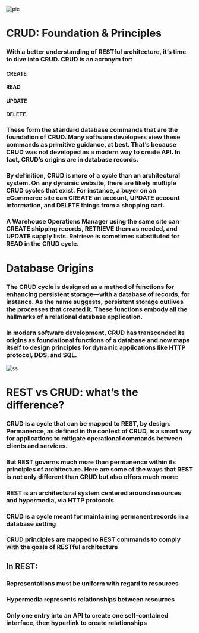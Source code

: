 ![pic](https://19yw4b240vb03ws8qm25h366-wpengine.netdna-ssl.com/wp-content/uploads/CRUD-vs-REST-whats-the-difference-1024x576.png)


# CRUD: Foundation & Principles
### With a better understanding of RESTful architecture, it’s time to dive into CRUD. CRUD is an acronym for:

#### CREATE
#### READ
#### UPDATE
#### DELETE
### These form the standard database commands that are the foundation of CRUD. Many software developers view these commands as primitive guidance, at best. That’s because CRUD was not developed as a modern way to create API. In fact, CRUD’s origins are in database records.

### By definition, CRUD is more of a cycle than an architectural system. On any dynamic website, there are likely multiple CRUD cycles that exist. For instance, a buyer on an eCommerce site can CREATE an account, UPDATE account information, and DELETE things from a shopping cart.

### A Warehouse Operations Manager using the same site can CREATE shipping records, RETRIEVE them as needed, and UPDATE supply lists. Retrieve is sometimes substituted for READ in the CRUD cycle.

# Database Origins
### The CRUD cycle is designed as a method of functions for enhancing persistent storage—with a database of records, for instance. As the name suggests, persistent storage outlives the processes that created it. These functions embody all the hallmarks of a relational database application.

### In modern software development, CRUD has transcended its origins as foundational functions of a database and now maps itself to design principles for dynamic applications like HTTP protocol, DDS, and SQL.

![ss](https://image.slidesharecdn.com/rest-vs-soap-yawn2289/95/rest-vs-soap-yawn-25-728.jpg?cb=1185364490)


# REST vs CRUD: what’s the difference?
### CRUD is a cycle that can be mapped to REST, by design. Permanence, as defined in the context of CRUD, is a smart way for applications to mitigate operational commands between clients and services.

### But REST governs much more than permanence within its principles of architecture. Here are some of the ways that REST is not only different than CRUD but also offers much more:

### REST is an architectural system centered around resources and hypermedia, via HTTP protocols
### CRUD is a cycle meant for maintaining permanent records in a database setting
### CRUD principles are mapped to REST commands to comply with the goals of RESTful architecture
## In REST:

### Representations must be uniform with regard to resources
### Hypermedia represents relationships between resources
### Only one entry into an API to create one self-contained interface, then hyperlink to create relationships
